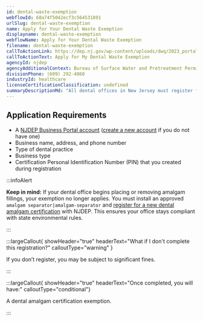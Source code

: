 ```yaml
---
id: dental-waste-exemption
webflowId: 68a74f5042ecf3c564531891
urlSlug: dental-waste-exemption
name: Apply for Your Dental Waste Exemption
displayname: dental-waste-exemption
webflowName: Apply for Your Dental Waste Exemption
filename: dental-waste-exemption
callToActionLink: https://dep.nj.gov/wp-content/uploads/dwq/2023_portal_version_dental_new_user_exempt_quick_guide.pdf
callToActionText: Apply for My Dental Waste Exemption
agencyId: njdep
agencyAdditionalContext: Bureau of Surface Water and Pretreatment Permitting
divisionPhone: (609) 292-4860
industryId: healthcare
licenseCertificationClassification: undefined
summaryDescriptionMd: "All dental offices in New Jersey must register for the State’s Dental Amalgam Program (dental amalgam certification). This applies even if you do not use amalgam. If your dental office does not place or remove amalgam fillings, you may qualify for an exemption. But you must still register with NJDEP to establish the exemption status. Once your exemption is approved, you won’t have to renew your certifications yearly. This is true as long as your practice remains exempt."
---
```


## Application Requirements

- A [NJDEP Business Portal account](https://dep.nj.gov/online/) ([create a new account](https://dep.nj.gov/wp-content/uploads/online/reg_instructions_new.pdf) if you do not have one)
- Business name, address, and phone number
- Type of dental practice
- Business type
- Certification Personal Identification Number (PIN) that you created during registration

:::infoAlert

**Keep in mind:**
If your dental office begins placing or removing amalgam fillings, your exemption no longer applies. You must install an approved `amalgam separator|amalgam-separator` and [register for a new dental amalgam certification](https://dep.nj.gov/wp-content/uploads/dwq/2023_portal_version_dental_new_user_quick_guide.pdf) with NJDEP. This ensures your office stays compliant with state environmental rules.

:::

:::largeCallout{ showHeader="true" headerText="What if I don't complete this registration?" calloutType="warning" }

If you don’t register, you may be subject to significant fines.

:::

:::largeCallout{ showHeader="true" headerText="Once completed, you will have:" calloutType="conditional"}

A dental amalgam certification exemption.

:::
